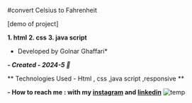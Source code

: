 #convert  Celsius to Fahrenheit

 [demo of project]  

**1. html**
**2. css**
**3. java script**

* Developed by Golnar Ghaffari*

***- Created - 2024-5 🌷***

** Technologies Used - Html , css ,java script ,responsive **

**- How to reach me : with my [instagram](http://www.instagram.com/golnarghaffari20) and [linkedin](http://www.linkedin.com/in/golnar-ghaffari-b370462a9/")**
![temp](https://github.com/golnarghaffari/Celsius-to-Fahrenheit/assets/155916502/ed03aba1-514d-484b-8b05-441503270bc7)

